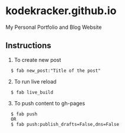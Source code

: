 # kodekracker.github.io
My Personal Portfolio and Blog Website

## Instructions
1. To create new post
  ```shell
    $ fab new_post:"Title of the post"
  ```

2. To run live reload 
  ```shell
    $ fab live_build
  ```
  
3. To push content to gh-pages
  ```shell
    $ fab push
    OR
    $ fab push:publish_drafts=False,dns=False
  ```
